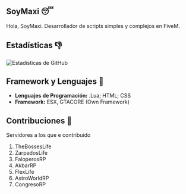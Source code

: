 ## SoyMaxi 😴

Hola, SoyMaxi. Desarrollador de scripts simples y complejos en FiveM.

## Estadísticas 👎

![Estadísticas de GitHub](https://github-readme-stats.vercel.app/api?username=SoyMaxi&show_icons=true&count_private=true)

## Framework y Lenguajes 🦿

- **Lenguajes de Programación:** .Lua; HTML; CSS
- **Framework:** ESX, GTACORE (Own Framework) 

## Contribuciones 🛌

Servidores a los que e contribuido

1. TheBossesLife
2. ZarpadosLife
3. FaloperosRP
4. AkbarRP
5. FlexLife
6. AstroWorldRP
7. CongresoRP
